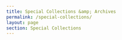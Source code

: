 ```yaml
---
title: Special Collections &amp; Archives
permalink: /special-collections/
layout: page
section: Special Collections 
---
```

